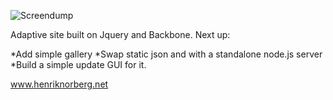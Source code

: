 ![Screendump](http://henriknorberg.net/screendump.png)

Adaptive site built on Jquery and Backbone.
Next up: 

*Add simple gallery
*Swap static json and with a standalone node.js server
*Build a simple update GUI for it.

www.henriknorberg.net